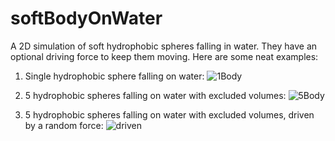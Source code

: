 # softBodyOnWater
A 2D simulation of soft hydrophobic spheres falling in water. They have an optional driving force to keep them moving. 
Here are some neat examples:
1) Single hydrophobic sphere falling on water:
![1Body](https://github.com/user-attachments/assets/8a5a9873-5da4-4b67-8323-fd33aade73d8)

2) 5 hydrophobic spheres falling on water with excluded volumes:
![5Body](https://github.com/user-attachments/assets/9f9e886b-773a-4d4e-a5cf-ba2b935b1c22)


3) 5 hydrophobic spheres falling on water with excluded volumes, driven by a random force:
![driven](https://github.com/user-attachments/assets/80157c44-0fe8-49e8-bd03-007b6310786d)
